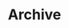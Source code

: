 ---
title: "Archive"
description: "All the papers, courses, and about on this website—listed in chronological order."
layout: "archives"
---